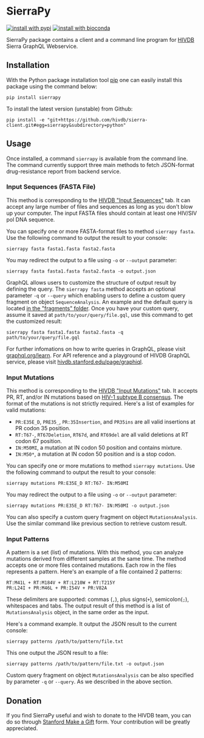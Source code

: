 SierraPy
========
[![install with pypi](https://img.shields.io/pypi/v/sierrapy.svg)](https://pypi.python.org/pypi/sierrapy)
[![install with bioconda](https://img.shields.io/badge/install%20with-bioconda-brightgreen.svg?style=flat-square)](https://bioconda.github.io/recipes/sierrapy/README.html)

SierraPy package contains a client and a command line program for
[HIVDB][hivdb] Sierra GraphQL Webservice.


Installation
------------

With the Python package installation tool [pip][pip] one can easily install
this package using the command below:

```shell
pip install sierrapy
```

To install the latest version (unstable) from Github:

```shell
pip install -e "git+https://github.com/hivdb/sierra-client.git#egg=sierrapy&subdirectory=python"
```


Usage
-----

Once installed, a command `sierrapy` is available from the command line. The
command currently support three main methods to fetch JSON-format
drug-resistance report from backend service.

### Input Sequences (FASTA File)

This method is corresponding to the [HIVDB "Input Sequences"][hivdb-seqinput]
tab. It can accept any large number of files and sequences as long as you
don't blow up your computer. The input FASTA files should contain at least one
HIV/SIV pol DNA sequence.

You can specify one or more FASTA-format files to method `sierrapy fasta`.
Use the following command to output the result to your console:

```shell
sierrapy fasta fasta1.fasta fasta2.fasta
```

You may redirect the output to a file using `-o` or `--output` parameter:

```shell
sierrapy fasta fasta1.fasta fasta2.fasta -o output.json
```

GraphQL allows users to customize the structure of output result by defining
the query. The `sierrapy fasta` method accepts an optional parameter `-q` or
`--query` which enabling users to define a custom query fragment on object
`SequenceAnalysis`. An example and the default query is located
[in the "fragments" folder][seq-query]. Once you have your custom query,
assume it saved at `path/to/your/query/file.gql`, use this command to get
the customized result:

```shell
sierrapy fasta fasta1.fasta fasta2.fasta -q path/to/your/query/file.gql
```

For further infomations on how to write queries in GraphQL, please visit
[graphql.org/learn][graphql-learn]. For API reference and a playground of HIVDB
GraphQL service, please visit [hivdb.stanford.edu/page/graphiql][graphiql].

### Input Mutations

This method is corresponding to the [HIVDB "Input Mutations"][hivdb-mutinput]
tab. It accepts PR, RT, and/or IN mutations based on
[HIV-1 subtype B consensus][consensus]. The format of the mutations is not
strictly required. Here's a list of examples for valid mutations:

- `PR:E35E_D`, `PRE35_`, `PR:35Insertion`, and `PR35ins` are all valid
  insertions at PR codon 35 position.
- `RT:T67-`, `RT67Deletion`, `RT67d`, and `RT69del` are all valid deletions
  at RT codon 67 position.
- `IN:M50MI`, a mutation at IN codon 50 position and contains mixture.
- `IN:M50*`, a mutation at IN codon 50 position and is a stop codon.

You can specify one or more mutations to method `sierrapy mutations`.
Use the following command to output the result to your console:

```shell
sierrapy mutations PR:E35E_D RT:T67- IN:M50MI
```

You may redirect the output to a file using `-o` or `--output` parameter:

```shell
sierrapy mutations PR:E35E_D RT:T67- IN:M50MI -o output.json
```

You can also specify a custom query fragment on object `MutationsAnalysis`.
Use the similar command like previous section to retrieve custom result.

### Input Patterns
A pattern is a set (list) of mutations. With this method, you can analyze
mutations derived from different samples at the same time. The method accepts
one or more files contained mutations. Each row in the files represents a
pattern. Here's an example of a file contained 2 patterns:

```
RT:M41L + RT:M184V + RT:L210W + RT:T215Y
PR:L24I + PR:M46L + PR:I54V + PR:V82A
```

These delimiters are supported: commas (`,`), plus signs(`+`), semicolon(`;`),
whitespaces and tabs. The output result of this method is a list of
`MutationsAnalysis` object, in the same order as the input.

Here's a command example. It output the JSON result to the current console:

```shell
sierrapy patterns /path/to/pattern/file.txt
```

This one output the JSON result to a file:

```shell
sierrapy patterns /path/to/pattern/file.txt -o output.json
```

Custom query fragment on object `MutationsAnalysis` can be also specified by
parameter `-q` or `--query`. As we described in the above section.

Donation
--------

If you find SierraPy useful and wish to donate to the HIVDB team, you can do
so through [Stanford Make a Gift][donation] form. Your contribution will be
greatly appreciated.


[hivdb]: https://hivdb.stanford.edu/
[pip]: https://github.com/pypa/get-pip
[hivdb-seqinput]: https://hivdb.stanford.edu/hivdb/by-sequences/
[hivdb-mutinput]: https://hivdb.stanford.edu/hivdb/by-mutations/
[seq-query]: https://raw.githubusercontent.com/hivdb/sierra-client/master/python/sierrapy/fragments/sequence_analysis_default.gql
[graphql-learn]: http://graphql.org/learn/
[graphiql]: https://hivdb.stanford.edu/page/graphiql/
[consensus]: https://hivdb.stanford.edu/page/release-notes/#appendix.1.consensus.b.sequences
[donation]: https://giving.stanford.edu/goto/shafergift
